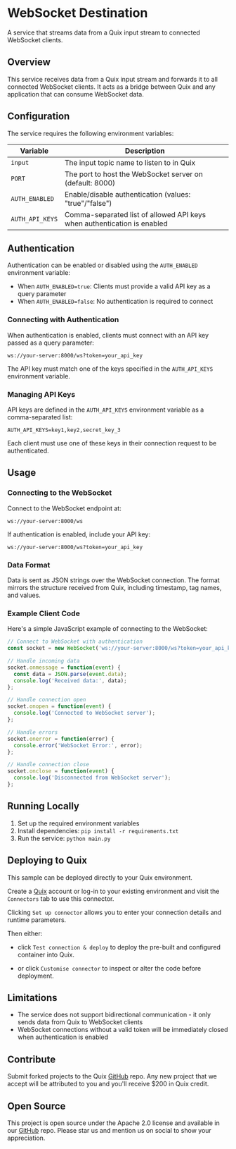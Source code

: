 # WebSocket Destination

A service that streams data from a Quix input stream to connected WebSocket clients.

## Overview

This service receives data from a Quix input stream and forwards it to all connected WebSocket clients. It acts as a bridge between Quix and any application that can consume WebSocket data.

## Configuration

The service requires the following environment variables:

| Variable | Description |
|----------|-------------|
| `input` | The input topic name to listen to in Quix |
| `PORT` | The port to host the WebSocket server on (default: 8000) |
| `AUTH_ENABLED` | Enable/disable authentication (values: "true"/"false") |
| `AUTH_API_KEYS` | Comma-separated list of allowed API keys when authentication is enabled |

## Authentication

Authentication can be enabled or disabled using the `AUTH_ENABLED` environment variable:

- When `AUTH_ENABLED=true`: Clients must provide a valid API key as a query parameter
- When `AUTH_ENABLED=false`: No authentication is required to connect

### Connecting with Authentication

When authentication is enabled, clients must connect with an API key passed as a query parameter:

```
ws://your-server:8000/ws?token=your_api_key
```

The API key must match one of the keys specified in the `AUTH_API_KEYS` environment variable.

### Managing API Keys

API keys are defined in the `AUTH_API_KEYS` environment variable as a comma-separated list:

```
AUTH_API_KEYS=key1,key2,secret_key_3
```

Each client must use one of these keys in their connection request to be authenticated.

## Usage

### Connecting to the WebSocket

Connect to the WebSocket endpoint at:

```
ws://your-server:8000/ws
```

If authentication is enabled, include your API key:

```
ws://your-server:8000/ws?token=your_api_key
```

### Data Format

Data is sent as JSON strings over the WebSocket connection. The format mirrors the structure received from Quix, including timestamp, tag names, and values.

### Example Client Code

Here's a simple JavaScript example of connecting to the WebSocket:

```javascript
// Connect to WebSocket with authentication
const socket = new WebSocket('ws://your-server:8000/ws?token=your_api_key');

// Handle incoming data
socket.onmessage = function(event) {
  const data = JSON.parse(event.data);
  console.log('Received data:', data);
};

// Handle connection open
socket.onopen = function(event) {
  console.log('Connected to WebSocket server');
};

// Handle errors
socket.onerror = function(error) {
  console.error('WebSocket Error:', error);
};

// Handle connection close
socket.onclose = function(event) {
  console.log('Disconnected from WebSocket server');
};
```

## Running Locally

1. Set up the required environment variables
2. Install dependencies: `pip install -r requirements.txt`
3. Run the service: `python main.py`

## Deploying to Quix

This sample can be deployed directly to your Quix environment.

Create a [Quix](https://portal.platform.quix.io/signup?xlink=github) account or log-in to your existing environment and visit the `Connectors` tab to use this connector.

Clicking `Set up connector` allows you to enter your connection details and runtime parameters.

Then either: 
* click `Test connection & deploy` to deploy the pre-built and configured container into Quix. 

* or click `Customise connector` to inspect or alter the code before deployment.

## Limitations

- The service does not support bidirectional communication - it only sends data from Quix to WebSocket clients
- WebSocket connections without a valid token will be immediately closed when authentication is enabled

## Contribute

Submit forked projects to the Quix [GitHub](https://github.com/quixio/quix-samples) repo. Any new project that we accept will be attributed to you and you'll receive $200 in Quix credit.

## Open Source

This project is open source under the Apache 2.0 license and available in our [GitHub](https://github.com/quixio/quix-samples) repo. Please star us and mention us on social to show your appreciation.

